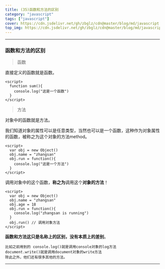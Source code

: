 ```yaml
---
title: (35)函数和方法的区别
category: "javascript"
tags: ["javascript"]
cover: https://cdn.jsdelivr.net/gh/zbglz/cdn@master/blog/md/javascript.svg
top_img: https://cdn.jsdelivr.net/gh/zbglz/cdn@master/blog/md/javascript.svg
---
```


***

###  函数和方法的区别

> 函数

直接定义的函数就是函数。


    <script>
      function sum(){
        console.log("这是一个函数")
      }
    </script>


> 方法

对象中的函数就是方法。

我们知道对象的属性可以是任意类型，当然也可以是一个函数，这种作为对象属性的函数，被称之为这个对象的方法method。


    <script>
      var obj = new Object()
      obj.name = "zhangsan"
      obj.run = function(){
        console.log("这是一个方法")
      }
    </script>


调用对象中的这个函数，**称之为**调用这个**对象的方法**！


    <script>
      var obj = new Object()
      obj.name = "zhangsan"
      obj.age = 18
      obj.run = function(){
        console.log("zhangsan is running")
      }
      obj.run() // 调用对象方法
    </script>


**函数和方法这只是名称上的区别，没有本质上的差别**。


    比如之前用到的 console.log()就是调用console对象的log方法
    document.write()就是调用document对象的write方法
    除此之外，他们还有很多其他的方法。


***